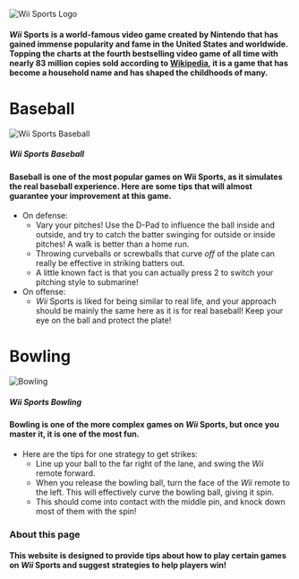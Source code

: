 ![Wii Sports Logo](https://upload.wikimedia.org/wikipedia/commons/9/9c/Wii_Sports_logo.svg) 

#### *Wii* Sports is a world-famous video game created by Nintendo that has gained immense popularity and fame in the United States and worldwide. Topping the charts at the fourth bestselling video game of all time with nearly 83 million copies sold according to [Wikipedia](https://en.wikipedia.org/wiki/List_of_best-selling_video_games#cite_note-nintendowii-14), it is a game that has become a household name and has shaped the childhoods of many.

# Baseball

![Wii Sports Baseball](https://live.staticflickr.com/4008/4663462470_cbedb907ec_b.jpg)
##### Wii Sports Baseball

#### Baseball is one of the most popular games on Wii Sports, as it simulates the real baseball experience. Here are some tips that will almost guarantee your improvement at this game.
- On defense:
  - Vary your pitches! Use the D-Pad to influence the ball inside and outside, and try to catch the batter swinging for outside or inside pitches! A walk is      better than a home run. 
  - Throwing curveballs or screwballs that curve *off* of the plate can really be effective in striking batters out. 
  - A little known fact is that you can actually press 2 to switch your pitching style to submarine!
- On offense: 
  - *Wii* Sports is liked for being similar to real life, and your approach should be mainly the same here as it is for real baseball! Keep your eye on the ball and protect the plate!

# Bowling

![Bowling](https://i.ytimg.com/vi/cYInijti4AA/maxresdefault.jpg)
##### Wii Sports Bowling

#### Bowling is one of the more complex games on *Wii* Sports, but once you master it, it is one of the most fun. 
- Here are the tips for one strategy to get strikes:
  - Line up your ball to the far right of the lane, and swing the *Wii* remote forward. 
  - When you release the bowling ball, turn the face of the *Wii* remote to the left. This will effectively curve the bowling ball, giving it spin. 
  - This should come into contact with the middle pin, and knock down most of them with the spin!

### About this page
#### This website is designed to provide tips about how to play certain games on *Wii* Sports and suggest strategies to help players win! 


